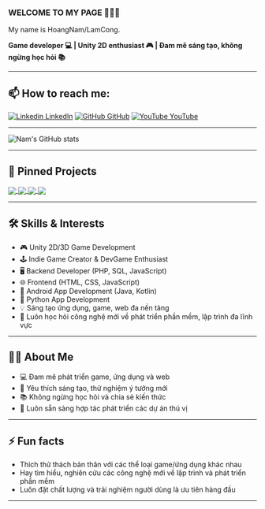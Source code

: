 ### WELCOME TO MY PAGE 👋👋👋

My name is HoangNam/LamCong.

**Game developer 💻 | Unity 2D enthusiast 🎮 | Đam mê sáng tạo, không ngừng học hỏi 📚**

---

## 📫 How to reach me:

[![Linkedin](https://i.stack.imgur.com/gVE0j.png) LinkedIn](www.linkedin.com/in/hoàng-nam-lưu-công-969515248)
[![GitHub](#) GitHub](#)
[![YouTube](#) YouTube](#)

---

![Nam's GitHub stats](https://github-readme-stats.vercel.app/api?username=luuconghoangnam&show_icons=true&theme=tokyonight&hide=contribs,prs,issues)

---

## 📌 Pinned Projects

<a href="https://github.com/luuconghoangnam/thelastrewind">
  <img align="center" src="https://github-readme-stats.vercel.app/api/pin/?username=luuconghoangnam&repo=thelastrewind&theme=radical" />
</a>
<a href="#">
  <img align="center" src="https://github-readme-stats.vercel.app/api/pin/?username=luuconghoangnam&repo=your-project-2&theme=merko" />
</a>
<a href="#">
  <img align="center" src="https://github-readme-stats.vercel.app/api/pin/?username=luuconghoangnam&repo=your-project-3&theme=gruvbox" />
</a>
<a href="#">
  <img align="center" src="https://github-readme-stats.vercel.app/api/pin/?username=luuconghoangnam&repo=your-project-4&theme=dark" />
</a>

---

## 🛠️ Skills & Interests

- 🎮 Unity 2D/3D Game Development
- 🕹 Indie Game Creator & DevGame Enthusiast
- 🖥️ Backend Developer (PHP, SQL, JavaScript)
- 🌐 Frontend (HTML, CSS, JavaScript)
- 📱 Android App Development (Java, Kotlin)
- 🐍 Python App Development
- 💡 Sáng tạo ứng dụng, game, web đa nền tảng
- 🚀 Luôn học hỏi công nghệ mới về phát triển phần mềm, lập trình đa lĩnh vực

---

## 🧑‍💻 About Me

- 💻 Đam mê phát triển game, ứng dụng và web
- 🌟 Yêu thích sáng tạo, thử nghiệm ý tưởng mới
- 📚 Không ngừng học hỏi và chia sẻ kiến thức
- 🤝 Luôn sẵn sàng hợp tác phát triển các dự án thú vị

---

## ⚡ Fun facts

- Thích thử thách bản thân với các thể loại game/ứng dụng khác nhau
- Hay tìm hiểu, nghiên cứu các công nghệ mới về lập trình và phát triển phần mềm
- Luôn đặt chất lượng và trải nghiệm người dùng là ưu tiên hàng đầu

---

<!--
Bạn có thể bổ sung thêm các link, dự án, phần About, Skills... khi cần thiết!
-->
